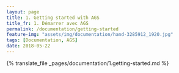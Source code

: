 ```yaml
---
layout: page
title: 1. Getting started with AGS
title_fr: 1. Démarrer avec AGS
permalink: /documentation/getting-started
feature-img: "assets/img/documentation/hand-3285912_1920.jpg"
tags: [Documentation, AGS]
date: 2018-05-22
---
```


{% translate_file _pages/documentation/1.getting-started.md %}
